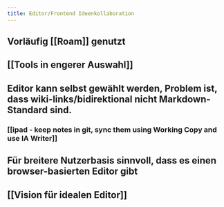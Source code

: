 ```yaml
---
title: Editor/Frontend Ideenkollaboration
---
```


## Vorläufig [[Roam]] genutzt

## [[Tools in engerer Auswahl]]

## Editor kann selbst gewählt werden, Problem ist, dass wiki-links/bidirektional nicht Markdown-Standard sind.
### [[ipad - keep notes in git, sync them using Working Copy and use IA Writer]]

## Für breitere Nutzerbasis sinnvoll, dass es einen browser-basierten Editor gibt

## [[Vision für idealen Editor]]
